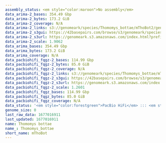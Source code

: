 ```yaml
---
assembly_status: <em style="color:maroon">No assembly</em>
data_arima-2_bases: 354.49 Gbp
data_arima-2_bytes: 173.2 GiB
data_arima-2_coverage: N/A
data_arima-2_links: s3://genomeark/species/Thomomys_bottae/mThoBot2/genomic_data/arima/<br>
data_arima-2_s3gui: https://42basepairs.com/browse/s3/genomeark/species/Thomomys_bottae/mThoBot2/genomic_data/arima/
data_arima-2_s3url: https://genomeark.s3.amazonaws.com/index.html?prefix=species/Thomomys_bottae/mThoBot2/genomic_data/arima/
data_arima-2_scale: 1.9062
data_arima_bases: 354.49 Gbp
data_arima_bytes: 173.2 GiB
data_arima_coverage: N/A
data_pacbiohifi_fqgz-2_bases: 114.99 Gbp
data_pacbiohifi_fqgz-2_bytes: 85.0 GiB
data_pacbiohifi_fqgz-2_coverage: N/A
data_pacbiohifi_fqgz-2_links: s3://genomeark/species/Thomomys_bottae/mThoBot2/genomic_data/pacbio_hifi/<br>
data_pacbiohifi_fqgz-2_s3gui: https://42basepairs.com/browse/s3/genomeark/species/Thomomys_bottae/mThoBot2/genomic_data/pacbio_hifi/
data_pacbiohifi_fqgz-2_s3url: https://genomeark.s3.amazonaws.com/index.html?prefix=species/Thomomys_bottae/mThoBot2/genomic_data/pacbio_hifi/
data_pacbiohifi_fqgz-2_scale: 1.2601
data_pacbiohifi_fqgz_bases: 114.99 Gbp
data_pacbiohifi_fqgz_bytes: 85.0 GiB
data_pacbiohifi_fqgz_coverage: N/A
data_status: '<em style="color:forestgreen">PacBio HiFi</em> ::: <em style="color:forestgreen">Arima</em>'
genome_size: 0
last_raw_data: 1677016911
last_updated: 1677016911
name: Thomomys bottae
name_: Thomomys_bottae
short_name: mThoBot
---
```

